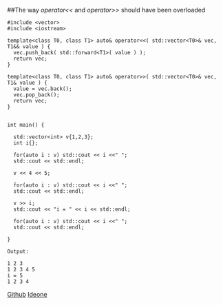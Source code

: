 
##The way *operator<<* and *operator>>* should have been overloaded


    
    #include <vector>
    #include <iostream>
    
    template<class T0, class T1> auto& operator<<( std::vector<T0>& vec, T1&& value ) {
      vec.push_back( std::forward<T1>( value ) );
      return vec;
    }
    
    template<class T0, class T1> auto& operator>>( std::vector<T0>& vec, T1& value ) {
      value = vec.back();
      vec.pop_back();
      return vec;
    }
    
    
    int main() {
    
      std::vector<int> v{1,2,3};
      int i{};
      
      for(auto i : v) std::cout << i <<" ";
      std::cout << std::endl;
      
      v << 4 << 5;
      
      for(auto i : v) std::cout << i <<" ";
      std::cout << std::endl;
      
      v >> i;
      std::cout << "i = " << i << std::endl;
      
      for(auto i : v) std::cout << i <<" ";
      std::cout << std::endl;
      
    } 
    
    Output:
    
    1 2 3 
    1 2 3 4 5 
    i = 5
    1 2 3 4 

  [Github](https://github.com/alexpolt/poetry/blob/master/vector-push.cpp) [Ideone](http://ideone.com/glqESs)

